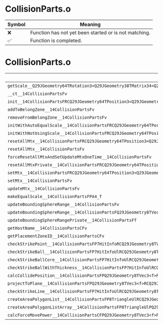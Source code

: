 # CollisionParts.o
| Symbol | Meaning 
| ------------- | ------------- 
| :x: | Function has not yet been started or is not matching. 
| :white_check_mark: | Function is completed. 


# CollisionParts.o
| Symbol | Decompiled? |
| ------------- | ------------- |
| `getScale__Q29JGeometry64TRotation3<Q29JGeometry38TMatrix34<Q29JGeometry13SMatrix34C<f>>>CFRQ29JGeometry8TVec3<f>` | :x: |
| `__ct__14CollisionPartsFv` | :white_check_mark: |
| `init__14CollisionPartsFRCQ29JGeometry64TPosition3<Q29JGeometry38TMatrix34<Q29JGeometry13SMatrix34C<f>>>P9HitSensorPCvPCvlb` | :white_check_mark: |
| `addToBelongZone__14CollisionPartsFv` | :white_check_mark: |
| `removeFromBelongZone__14CollisionPartsFv` | :white_check_mark: |
| `initWithAutoEqualScale__14CollisionPartsFRCQ29JGeometry64TPosition3<Q29JGeometry38TMatrix34<Q29JGeometry13SMatrix34C<f>>>P9HitSensorPCvPCvlb` | :white_check_mark: |
| `initWithNotUsingScale__14CollisionPartsFRCQ29JGeometry64TPosition3<Q29JGeometry38TMatrix34<Q29JGeometry13SMatrix34C<f>>>P9HitSensorPCvPCvlb` | :white_check_mark: |
| `resetAllMtx__14CollisionPartsFRCQ29JGeometry64TPosition3<Q29JGeometry38TMatrix34<Q29JGeometry13SMatrix34C<f>>>` | :white_check_mark: |
| `resetAllMtx__14CollisionPartsFv` | :white_check_mark: |
| `forceResetAllMtxAndSetUpdateMtxOneTime__14CollisionPartsFv` | :white_check_mark: |
| `resetAllMtxPrivate__14CollisionPartsFRCQ29JGeometry64TPosition3<Q29JGeometry38TMatrix34<Q29JGeometry13SMatrix34C<f>>>` | :white_check_mark: |
| `setMtx__14CollisionPartsFRCQ29JGeometry64TPosition3<Q29JGeometry38TMatrix34<Q29JGeometry13SMatrix34C<f>>>` | :white_check_mark: |
| `setMtx__14CollisionPartsFv` | :white_check_mark: |
| `updateMtx__14CollisionPartsFv` | :white_check_mark: |
| `makeEqualScale__14CollisionPartsFPA4_f` | :x: |
| `updateBoundingSphereRange__14CollisionPartsFv` | :white_check_mark: |
| `updateBoundingSphereRange__14CollisionPartsFQ29JGeometry8TVec3<f>` | :white_check_mark: |
| `updateBoundingSphereRangePrivate__14CollisionPartsFf` | :white_check_mark: |
| `getHostName__14CollisionPartsCFv` | :white_check_mark: |
| `getPlacementZoneID__14CollisionPartsCFv` | :white_check_mark: |
| `checkStrikePoint__14CollisionPartsFP7HitInfoRCQ29JGeometry8TVec3<f>` | :x: |
| `checkStrikeBall__14CollisionPartsFP7HitInfoUlRCQ29JGeometry8TVec3<f>fbPC18TriangleFilterBase` | :x: |
| `checkStrikeBallCore__14CollisionPartsFP7HitInfoUlRCQ29JGeometry8TVec3<f>RCQ29JGeometry8TVec3<f>fffPP12KC_PrismDataPfPUcPC18TriangleFilterBasePCQ29JGeometry8TVec3<f>` | :x: |
| `checkStrikeBallWithThickness__14CollisionPartsFP7HitInfoUlRCQ29JGeometry8TVec3<f>ffPC18TriangleFilterBase` | :x: |
| `calcCollidePosition__14CollisionPartsFPQ29JGeometry8TVec3<f>RC12KC_PrismDataUc` | :x: |
| `projectToPlane__14CollisionPartsFPQ29JGeometry8TVec3<f>RCQ29JGeometry8TVec3<f>RCQ29JGeometry8TVec3<f>RCQ29JGeometry8TVec3<f>` | :x: |
| `checkStrikeLine__14CollisionPartsFP7HitInfoUlRCQ29JGeometry8TVec3<f>RCQ29JGeometry8TVec3<f>PC18TriangleFilterBase` | :x: |
| `createAreaPolygonList__14CollisionPartsFP8TriangleUlRCQ29JGeometry8TVec3<f>RCQ29JGeometry8TVec3<f>` | :x: |
| `createAreaPolygonListArray__14CollisionPartsFP8TriangleUlPQ29JGeometry8TVec3<f>Ul` | :x: |
| `calcForceMovePower__14CollisionPartsCFPQ29JGeometry8TVec3<f>RCQ29JGeometry8TVec3<f>` | :white_check_mark: |
